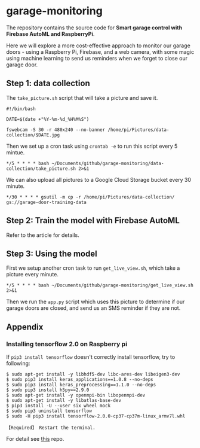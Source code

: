 # garage-monitoring
The repository contains the source code for **Smart garage control with Firebase AutoML and RaspberryPi**.

Here we will explore a more cost-effective approach to monitor our garage doors - using a Raspberry Pi, Firebase, and a web camera, with some magic using machine learning to send us reminders when we forget to close our garage door. 

## Step 1: data collection

The `take_picture.sh` script that will take a picture and save it.

```
#!/bin/bash

DATE=$(date +"%Y-%m-%d_%H%M%S")

fswebcam -S 30 -r 480x240 --no-banner /home/pi/Pictures/data-collection/$DATE.jpg
```

Then we set up a cron task using `crontab -e` to run this script every 5 mintue.

```
*/5 * * * * bash ~/Documents/github/garage-monitoring/data-collection/take_picture.sh 2>&1
```

We can also upload all pictures to a Google Cloud Storage bucket every 30 minute.

```
*/30 * * * * gsutil -m cp -r /home/pi/Pictures/data-collection/ gs://garage-door-training-data
```


## Step 2: Train the model with Firebase AutoML
Refer to the article for details.

## Step 3: Using the model
First we setup another cron task to run `get_live_view.sh`, which take a picture every minute.

```
*/5 * * * * bash ~/Documents/github/garage-monitoring/get_live_view.sh 2>&1
```

Then we run the `app.py` script which uses this picture to determine if our garage doors are closed, and send us an SMS reminder if they are not.


## Appendix 
### Installing tensorflow 2.0 on Raspberry pi

If `pip3 install tensorflow` doesn't correctly install tensorflow, try to following:

```
$ sudo apt-get install -y libhdf5-dev libc-ares-dev libeigen3-dev
$ sudo pip3 install keras_applications==1.0.8 --no-deps
$ sudo pip3 install keras_preprocessing==1.1.0 --no-deps
$ sudo pip3 install h5py==2.9.0
$ sudo apt-get install -y openmpi-bin libopenmpi-dev
$ sudo apt-get install -y libatlas-base-dev
$ pip3 install -U --user six wheel mock
$ sudo pip3 uninstall tensorflow
$ sudo -H pip3 install tensorflow-2.0.0-cp37-cp37m-linux_armv7l.whl

【Required】 Restart the terminal.

```

For detail see [this](https://github.com/PINTO0309/Tensorflow-bin) repo.



